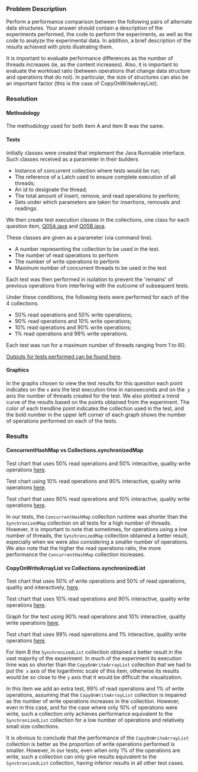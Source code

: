 ### Problem Description

Perform a performance comparison between the following pairs of alternate data structures. Your answer should contain a description of the experiments performed, the code to perform the experiments, as well as the code to analyze the experimental data. In addition, a brief description of the results achieved with plots illustrating them.

It is important to evaluate performance differences as the number of threads increases (ie, as the content increases). Also, it is important to evaluate the workload ratio (between operations that change data structure and operations that do not). In particular, the size of structures can also be an important factor (this is the case of CopyOnWriteArrayList).

### Resolution

#### Methodology

The methodology used for both item A and item B was the same.

#### Tests

Initially classes were created that implement the Java Runnable interface. Such classes received as a parameter in their builders
* Instance of concurrent collection where tests would be run;
* The reference of a Latch used to ensure complete execution of all threads;
* An id to designate the thread;
* The total amount of insert, remove, and read operations to perform;
* Sets under which parameters are taken for insertions, removals and readings.

We then create test execution classes in the collections, one class for each question item, [Q05A.java](./Q05A.java) and [Q05B.java](./Q05B.java).

These classes are given as a parameter (via command line).
* A number representing the collection to be used in the test.
* The number of read operations to perform
* The number of write operations to perform
* Maximum number of concurrent threads to be used in the test

Each test was then performed in isolation to prevent the 'remains' of previous operations from interfering with the outcome of subsequent tests.

Under these conditions, the following tests were performed for each of the 4 collections.
* 50% read operations and 50% write operations;
* 90% read operations and 10% write operations;
* 10% read operations and 90% write operations;
* 1% read operations and 99% write operations.

Each test was run for a maximum number of threads ranging from 1 to 60.

[Outputs for tests performed can be found here](./outputs).

#### Graphics

In the graphs chosen to view the test results for this question each point indicates on the `x` axis the test execution time in nanoseconds and on the` y` axis the number of threads created for the test. We also plotted a trend curve of the results based on the points obtained from the experiment. The color of each trendline point indicates the collection used in the test, and the bold number in the upper left corner of each graph shows the number of operations performed on each of the tests.

### Results

#### ConcurrentHashMap vs Collections.synchronizedMap

Test chart that uses 50% read operations and 50% interactive, quality write operations [here](https://public.flourish.studio/visualisation/394146/).

Test chart using 10% read operations and 90% interactive, quality write operations [here](https://public.flourish.studio/visualisation/394174/).

Test chart that uses 90% read operations and 10% interactive, quality write operations [here](https://public.flourish.studio/visualisation/394177/).

In our tests, the `ConcurrentHashMap` collection runtime was shorter than the` SynchronizedMap` collection on all tests for a high number of threads. However, it is important to note that sometimes, for operations using a low number of threads, the `SynchronizedMap` collection obtained a better result, especially when we were also considering a smaller number of operations.
We also note that the higher the read operations ratio, the more performance the `ConcurrentHashMap` collection increases.

#### CopyOnWriteArrayList vs Collections.synchronizedList

Test chart that uses 50% of write operations and 50% of read operations, quality and interactively, [here](https://public.flourish.studio/visualisation/397240/).

Test chart that uses 10% read operations and 90% interactive, quality write operations [here](https://public.flourish.studio/visualisation/397241/).

Graph for the test using 90% read operations and 10% interactive, quality write operations [here](https://public.flourish.studio/visualisation/397242/).

Test chart that uses 99% read operations and 1% interactive, quality write operations [here](https://public.flourish.studio/visualisation/397243/).


For item B the `SynchronizedList` collection obtained a better result in the vast majority of the experiment. In much of the experiment its execution time was so shorter than the `CopyOnWriteArrayList` collection that we had to put the` x` axis of the logarithmic scale of this item, otherwise its results would be so close to the `y` axis that it would be difficult the visualization.

In this item we add an extra test, 99% of read operations and 1% of write operations, assuming that the `CopyOnWriteArrayList` collection is impaired as the number of write operations increases in the collection. However, even in this case, and for the case where only 10% of operations were write, such a collection only achieves performance equivalent to the `SynchronizedList` collection for a low number of operations and relatively small size collections.

It is obvious to conclude that the performance of the `CopyOnWriteArrayList` collection is better as the proportion of write operations performed is smaller. However, in our tests, even when only 1% of the operations are write, such a collection can only give results equivalent to the `SynchronizedList` collection, having inferior results in all other test cases.